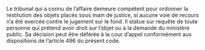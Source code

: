 Le tribunal qui a connu de l’affaire demeure compétent pour ordonner la restitution des objets placés sous main de justice, si aucune voie de recours n’a été exercée contre le jugement sur le fond.
Il statue sur requête de toute personne qui prétend avoir droit sur l’objet ou à la demande du ministère public.
Sa décision peut être déférée à la cour d’appel conformément aux dispositions de l’article 496 du présent code.